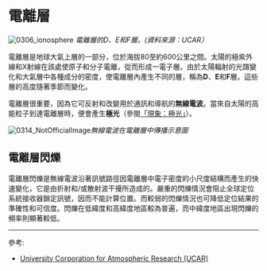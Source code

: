 # 電離層

![0306_ionosphere](./static/0306_ionosphere.jpg)
*電離層的D、E和F層。(資料來源：UCAR）*

電離層是地球大氣上層的一部分，位於海拔80至約600公里之間。太陽的極紫外線和X射線在該處使原子和分子電離，從而形成一電子層。由於太陽輻射的光譜變化和大氣層中各種成分的密度，使電離層內產生不同的層，稱為**D**、**E**和**F**層。這些層的高度隨著季節而變化。

電離層很重要，因為它可反射和改變用於通訊和導航的**無線電波**。當來自太陽的高能粒子到達電離層時，便會產生**極光**（參閱[「現象：極光」](#/zh_hk/section/phenomena/aurora)）。

![0314_NotOfficialImage](./static/ionosphere_drawing.png)*無線電波在電離層中傳播示意圖*

## 電離層閃爍

電離層閃爍是無線電波沿著訊號路徑因電離層中電子密度的小尺度結構而產生的快速變化，它是由折射和/或散射波干擾所造成的。嚴重的閃爍情況會阻止全球定位系統接收器鎖定訊號，因而不能計算位置。而較弱的閃爍情況也可降低定位結果的準確性和可信度。閃爍在低緯度和高緯度地區較為普遍，而中緯度地區出現閃爍的頻率則顯著較低。

---

參考:

- [University Corporation for Atmospheric Research (UCAR)](https://scied.ucar.edu/ionosphere)
